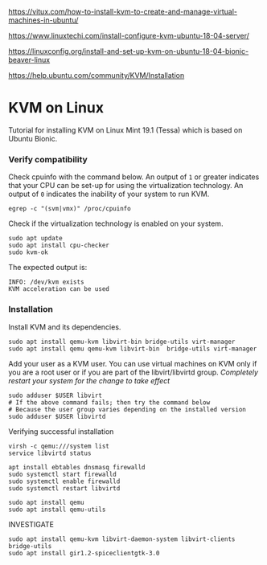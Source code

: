 https://vitux.com/how-to-install-kvm-to-create-and-manage-virtual-machines-in-ubuntu/

https://www.linuxtechi.com/install-configure-kvm-ubuntu-18-04-server/

https://linuxconfig.org/install-and-set-up-kvm-on-ubuntu-18-04-bionic-beaver-linux


https://help.ubuntu.com/community/KVM/Installation



KVM on Linux
============

Tutorial for installing KVM on Linux Mint 19.1 (Tessa) which is based on Ubuntu Bionic.

### Verify compatibility

Check cpuinfo with the command below. An output of `1` or greater indicates that your CPU can be set-up for using the virtualization technology. An output of `0` indicates the inability of your system to run KVM.
```
egrep -c "(svm|vmx)" /proc/cpuinfo
```

Check if the virtualization technology is enabled on your system.
```
sudo apt update
sudo apt install cpu-checker
sudo kvm-ok
```

The expected output is:
```
INFO: /dev/kvm exists
KVM acceleration can be used
```

### Installation

Install KVM and its dependencies.
```
sudo apt install qemu-kvm libvirt-bin bridge-utils virt-manager
sudo apt install qemu qemu-kvm libvirt-bin  bridge-utils virt-manager
```

Add your user as a KVM user. You can use virtual machines on KVM only if you are a root user or if you are part of the libvirt/libvirtd group. *Completely restart your system for the change to take effect*
```
sudo adduser $USER libvirt
# If the above command fails; then try the command below
# Because the user group varies depending on the installed version
sudo adduser $USER libvirtd
```

Verifying successful installation
```
virsh -c qemu:///system list
service libvirtd status
```


```
apt install ebtables dnsmasq firewalld
sudo systemctl start firewalld
sudo systemctl enable firewalld
sudo systemctl restart libvirtd
```

```
sudo apt install qemu
sudo apt install qemu-utils
```



INVESTIGATE
```
sudo apt install qemu-kvm libvirt-daemon-system libvirt-clients bridge-utils
sudo apt install gir1.2-spiceclientgtk-3.0
```
